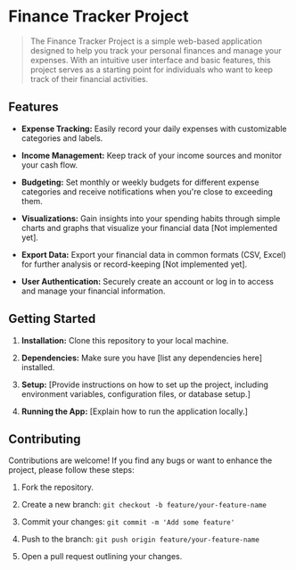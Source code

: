 # Finance Tracker Project

> The Finance Tracker Project is a simple web-based application designed to help you track your personal finances and manage your expenses. With an intuitive user interface and basic features, this project serves as a starting point for individuals who want to keep track of their financial activities.

## Features

- **Expense Tracking:** Easily record your daily expenses with customizable categories and labels.

- **Income Management:** Keep track of your income sources and monitor your cash flow.

- **Budgeting:** Set monthly or weekly budgets for different expense categories and receive notifications when you're close to exceeding them.

- **Visualizations:** Gain insights into your spending habits through simple charts and graphs that visualize your financial data [Not implemented yet].

- **Export Data:** Export your financial data in common formats (CSV, Excel) for further analysis or record-keeping [Not implemented yet].

- **User Authentication:** Securely create an account or log in to access and manage your financial information.

## Getting Started

1. **Installation:** Clone this repository to your local machine.
   
2. **Dependencies:** Make sure you have [list any dependencies here] installed.

3. **Setup:** [Provide instructions on how to set up the project, including environment variables, configuration files, or database setup.]

4. **Running the App:** [Explain how to run the application locally.]

## Contributing

Contributions are welcome! If you find any bugs or want to enhance the project, please follow these steps:

1. Fork the repository.

2. Create a new branch: `git checkout -b feature/your-feature-name`

3. Commit your changes: `git commit -m 'Add some feature'`

4. Push to the branch: `git push origin feature/your-feature-name`

5. Open a pull request outlining your changes.


